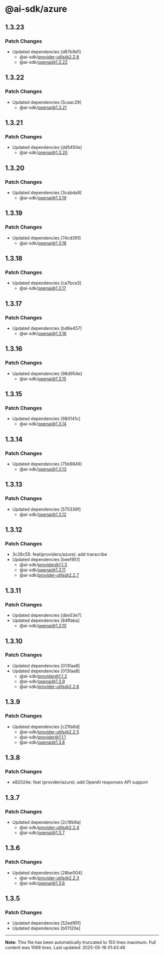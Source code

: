 # @ai-sdk/azure

## 1.3.23

### Patch Changes

- Updated dependencies [d87b9d1]
  - @ai-sdk/provider-utils@2.2.8
  - @ai-sdk/openai@1.3.22

## 1.3.22

### Patch Changes

- Updated dependencies [5caac29]
  - @ai-sdk/openai@1.3.21

## 1.3.21

### Patch Changes

- Updated dependencies [dd5450e]
  - @ai-sdk/openai@1.3.20

## 1.3.20

### Patch Changes

- Updated dependencies [3cabda9]
  - @ai-sdk/openai@1.3.19

## 1.3.19

### Patch Changes

- Updated dependencies [74cd391]
  - @ai-sdk/openai@1.3.18

## 1.3.18

### Patch Changes

- Updated dependencies [ca7bce3]
  - @ai-sdk/openai@1.3.17

## 1.3.17

### Patch Changes

- Updated dependencies [bd6e457]
  - @ai-sdk/openai@1.3.16

## 1.3.16

### Patch Changes

- Updated dependencies [98d954e]
  - @ai-sdk/openai@1.3.15

## 1.3.15

### Patch Changes

- Updated dependencies [980141c]
  - @ai-sdk/openai@1.3.14

## 1.3.14

### Patch Changes

- Updated dependencies [75b9849]
  - @ai-sdk/openai@1.3.13

## 1.3.13

### Patch Changes

- Updated dependencies [575339f]
  - @ai-sdk/openai@1.3.12

## 1.3.12

### Patch Changes

- 3c26c55: feat(providers/azure): add transcribe
- Updated dependencies [beef951]
  - @ai-sdk/provider@1.1.3
  - @ai-sdk/openai@1.3.11
  - @ai-sdk/provider-utils@2.2.7

## 1.3.11

### Patch Changes

- Updated dependencies [dbe53e7]
- Updated dependencies [84ffaba]
  - @ai-sdk/openai@1.3.10

## 1.3.10

### Patch Changes

- Updated dependencies [013faa8]
- Updated dependencies [013faa8]
  - @ai-sdk/provider@1.1.2
  - @ai-sdk/openai@1.3.9
  - @ai-sdk/provider-utils@2.2.6

## 1.3.9

### Patch Changes

- Updated dependencies [c21fa6d]
  - @ai-sdk/provider-utils@2.2.5
  - @ai-sdk/provider@1.1.1
  - @ai-sdk/openai@1.3.8

## 1.3.8

### Patch Changes

- e82024e: feat (provider/azure): add OpenAI responses API support

## 1.3.7

### Patch Changes

- Updated dependencies [2c19b9a]
  - @ai-sdk/provider-utils@2.2.4
  - @ai-sdk/openai@1.3.7

## 1.3.6

### Patch Changes

- Updated dependencies [28be004]
  - @ai-sdk/provider-utils@2.2.3
  - @ai-sdk/openai@1.3.6

## 1.3.5

### Patch Changes

- Updated dependencies [52ed95f]
- Updated dependencies [b01120e]

---

**Note:** This file has been automatically truncated to 150 lines maximum.
Full content was 1069 lines. Last updated: 2025-05-16 01:43:46

